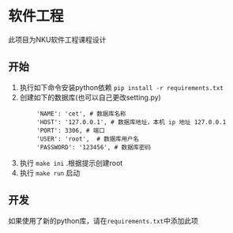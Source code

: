 # 软件工程
此项目为NKU软件工程课程设计

## 开始
1. 执行如下命令安装python依赖
`pip install -r requirements.txt`
2. 创建如下的数据库(也可以自己更改setting.py)
```
        'NAME': 'cet', # 数据库名称
        'HOST': '127.0.0.1', # 数据库地址，本机 ip 地址 127.0.0.1 
        'PORT': 3306, # 端口 
        'USER': 'root',  # 数据库用户名
        'PASSWORD': '123456', # 数据库密码
```
3. 执行 `make ini` .根据提示创建root
4. 执行 `make run` 启动

## 开发
如果使用了新的python库，请在`requirements.txt`中添加此项